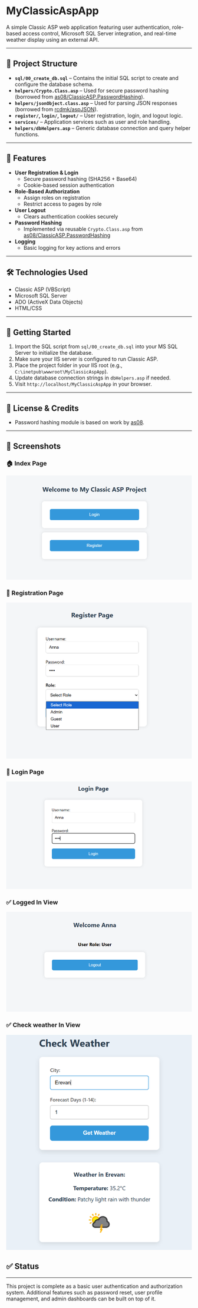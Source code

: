 ﻿# MyClassicAspApp

A simple Classic ASP web application featuring user authentication, role-based access control, Microsoft SQL Server integration, and real-time weather display using an external API.

---

## 📁 Project Structure

- **`sql/00_create_db.sql`** – Contains the initial SQL script to create and configure the database schema.
- **`helpers/Crypto.Class.asp`** – Used for secure password hashing (borrowed from [as08/ClassicASP.PasswordHashing](https://github.com/as08/ClassicASP.PasswordHashing)).
- **`helpers/jsonObject.class.asp`** – Used for parsing JSON responses (borrowed from [rcdmk/aspJSON](https://github.com/rcdmk/aspJSON)).
- **`register/`, `login/`, `logout/`** – User registration, login, and logout logic.
- **`services/`** – Application services such as user and role handling.
- **`helpers/dbHelpers.asp`** – Generic database connection and query helper functions.

---

## 🔐 Features

- **User Registration & Login**
  - Secure password hashing (SHA256 + Base64)
  - Cookie-based session authentication
- **Role-Based Authorization**
  - Assign roles on registration
  - Restrict access to pages by role
- **User Logout**
  - Clears authentication cookies securely
- **Password Hashing**
  - Implemented via reusable `Crypto.Class.asp` from [as08/ClassicASP.PasswordHashing](https://github.com/as08/ClassicASP.PasswordHashing)
- **Logging**
  - Basic logging for key actions and errors

---

## 🛠️ Technologies Used

- Classic ASP (VBScript)
- Microsoft SQL Server
- ADO (ActiveX Data Objects)
- HTML/CSS

---

## 🚀 Getting Started

1. Import the SQL script from `sql/00_create_db.sql` into your MS SQL Server to initialize the database.
2. Make sure your IIS server is configured to run Classic ASP.
3. Place the project folder in your IIS root (e.g., `C:\inetpub\wwwroot\MyClassicAspApp`).
4. Update database connection strings in `dbHelpers.asp` if needed.
5. Visit `http://localhost/MyClassicAspApp` in your browser.

---

## 📝 License & Credits

- Password hashing module is based on work by [as08](https://github.com/as08/ClassicASP.PasswordHashing).

---

## 📸 Screenshots

### 🏠 Index Page
![Index Page](assets/index.png)

### 📝 Registration Page
![Register Page](assets/register.png)

### 👤 Login Page
![Login Page](assets/login.png)

### ✅ Logged In View
![Logged In](assets/loggedIn.png)

### ✅ Check weather In View
![Logged In](assets/weather.png)

## ✅ Status

---

This project is complete as a basic user authentication and authorization system. Additional features such as password reset, user profile management, and admin dashboards can be built on top of it.
